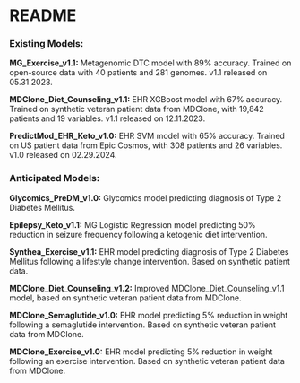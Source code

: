 # README  
### Existing Models:  
**MG_Exercise_v1.1:** Metagenomic DTC model with 89% accuracy. Trained on open-source data with 40 patients and 281 genomes. v1.1 released on 05.31.2023.  

**MDClone_Diet_Counseling_v1.1:** EHR XGBoost model with 67% accuracy. Trained on synthetic veteran patient data from MDClone, with 19,842 patients and 19 variables. v1.1 released on 12.11.2023.  

**PredictMod_EHR_Keto_v1.0:** EHR SVM model with 65% accuracy. Trained on US patient data from Epic Cosmos, with 308 patients and 26 variables. v1.0 released on 02.29.2024.  

### Anticipated Models: 
**Glycomics_PreDM_v1.0:** Glycomics model predicting diagnosis of Type 2 Diabetes Mellitus.   

**Epilepsy_Keto_v1.1:** MG Logistic Regression model predicting 50% reduction in seizure frequency following a ketogenic diet intervention.

**Synthea_Exercise_v1.1:** EHR model predicting diagnosis of Type 2 Diabetes Mellitus following a lifestyle change intervention. Based on synthetic patient data.

**MDClone_Diet_Counseling_v1.2:** Improved MDClone_Diet_Counseling_v1.1 model, based on synthetic veteran patient data from MDClone.

**MDClone_Semaglutide_v1.0:** EHR model predicting 5% reduction in weight following a semaglutide intervention. Based on synthetic veteran patient data from MDClone.

**MDClone_Exercise_v1.0:** EHR model predicting 5% reduction in weight following an exercise intervention. Based on synthetic veteran patient data from MDClone.


